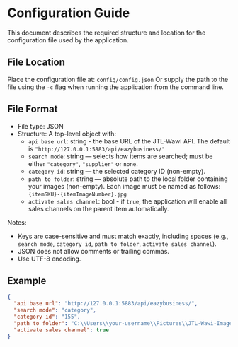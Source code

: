 # Configuration Guide

This document describes the required structure and location for the configuration file used by the application.

## File Location
Place the configuration file at: `config/config.json`
Or supply the path to the file using the `-c` flag when running the application from the command line.

## File Format
- File type: JSON
- Structure: A top-level object with:
    - `api base url`: string - the base URL of the JTL-Wawi API. The default is `"http://127.0.0.1:5883/api/eazybusiness/"`
    - `search mode`: string — selects how items are searched; must be either `"category"`, `"supplier"` or `none`.
    - `category id`: string — the selected category ID (non-empty).
    - `path to folder`: string — absolute path to the local folder containing your images (non-empty). Each image must be named as follows: `{itemSKU}-{itemImageNumber}.jpg`
    - `activate sales channel`: bool - if `true`, the application will enable all sales channels on the parent item automatically.

Notes:
- Keys are case-sensitive and must match exactly, including spaces (e.g., `search mode`, `category id`, `path to folder`, `activate sales channel`).
- JSON does not allow comments or trailing commas.
- Use UTF-8 encoding.


## Example

```json
{
  "api base url": "http://127.0.0.1:5883/api/eazybusiness/",
  "search mode": "category",
  "category id": "155",
  "path to folder": "C:\\Users\\your-username\\Pictures\\JTL-Wawi-Images",
  "activate sales channel": true
}
```


